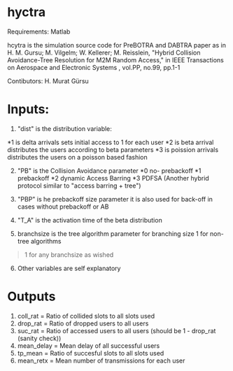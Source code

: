 # hyctra
Requirements:
Matlab


hcytra is the simulation source code for PreBOTRA and DABTRA paper as in 
H. M. Gursu; M. Vilgelm; W. Kellerer; M. Reisslein, "Hybrid Collision
Avoidance-Tree Resolution for M2M Random Access," in IEEE Transactions on
Aerospace and Electronic Systems , vol.PP, no.99, pp.1-1

Contibutors:
H. Murat Gürsu

# Inputs:
1. "dist" is the distribution variable:

  *1 is delta arrivals sets initial access to 1 for each user
  *2 is beta arrival distributes the users according to beta parameters
  *3 is poission arrivals distributes the users on a poisson based fashion


2. "PB" is the Collision Avoidance parameter
  *0 no- prebackoff
  *1 prebackoff
  *2 dynamic Access Barring
  *3 PDFSA (Another hybrid protocol similar to "access barring + tree")


3. "PBP" is he prebackoff size parameter
it is also used for back-off in cases without prebackoff or AB


4. "T_A" is the activation time of the beta distribution


5. branchsize is the tree algorithm parameter for branching size
  1 for non-tree algorithms
  >1 for any branchsize as wished


6. Other variables are self explanatory


# Outputs
1. coll_rat = Ratio of collided slots to all slots used
2. drop_rat = Ratio of dropped users to all users
3. suc_rat = Ratio of accessed users to all users (should be 1 - drop_rat (sanity check))
4. mean_delay = Mean delay of all successful users
5. tp_mean = Ratio of succesful slots to all slots used
6. mean_retx = Mean number of transmissions for each user



